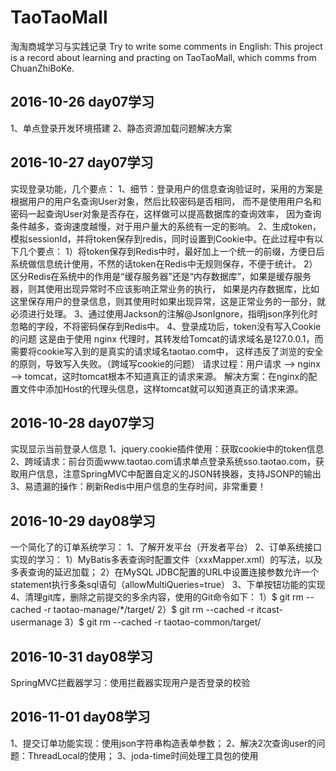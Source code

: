 # TaoTaoMall
淘淘商城学习与实践记录
Try to write some comments in English:
This project is a record about learning and practing on TaoTaoMall, which comms from ChuanZhiBoKe.

## 2016-10-26 day07学习
1、单点登录开发环境搭建
2、静态资源加载问题解决方案

## 2016-10-27 day07学习
实现登录功能，几个要点：
1、细节：登录用户的信息查询验证时，采用的方案是根据用户的用户名查询User对象，然后比较密码是否相同，
		而不是使用用户名和密码一起查询User对象是否存在，这样做可以提高数据库的查询效率，
		因为查询条件越多，查询速度越慢，对于用户量大的系统有一定的影响。
2、生成token，模拟sessionId，并将token保存到redis，同时设置到Cookie中。在此过程中有以下几个要点：
1）将token保存到Redis中时，最好加上一个统一的前缀，方便日后系统做信息统计使用，不然的话token在Redis中无规则保存，不便于统计。
2）区分Redis在系统中的作用是“缓存服务器”还是“内存数据库”，如果是缓存服务器，则其使用出现异常时不应该影响正常业务的执行，
	如果是内存数据库，比如这里保存用户的登录信息，则其使用时如果出现异常，这是正常业务的一部分，就必须进行处理。
3、通过使用Jackson的注解@JsonIgnore，指明json序列化时忽略的字段，不将密码保存到Redis中。
4、登录成功后，token没有写入Cookie的问题
	这是由于使用 nginx 代理时，其转发给Tomcat的请求域名是127.0.0.1，而需要将cookie写入到的是真实的请求域名taotao.com中，
	这样违反了浏览的安全的原则，导致写入失败。（跨域写cookie的问题）
	请求过程：用户请求 --> nginx --> tomcat，这时tomcat根本不知道真正的请求来源。
	解决方案：在nginx的配置文件中添加Host的代理头信息，这样tomcat就可以知道真正的请求来源。
	
## 2016-10-28 day07学习
实现显示当前登录人信息
1、jquery.cookie插件使用：获取cookie中的token信息
2、跨域请求：前台页面www.taotao.com请求单点登录系统sso.taotao.com，获取用户信息，注意SpringMVC中配置自定义的JSON转换器，支持JSONP的输出
3、易遗漏的操作：刷新Redis中用户信息的生存时间，非常重要！
## 2016-10-29 day08学习
一个简化了的订单系统学习：
1、了解开发平台（开发者平台）
2、订单系统接口实现的学习：
1）MyBatis多表查询时配置文件（xxxMapper.xml）的写法，以及多表查询的延迟加载；
2）在MySQL JDBC配置的URL中设置连接参数允许一个statement执行多条sql语句（allowMultiQueries=true）
3、下单按钮功能的实现
4、清理git库，删除之前提交的多余内容，使用的Git命令如下：
1）$ git rm --cached -r taotao-manage/*/target/
2）$ git rm --cached -r itcast-usermanage
3）$ git rm --cached -r taotao-common/target/

## 2016-10-31 day08学习
SpringMVC拦截器学习：使用拦截器实现用户是否登录的校验

## 2016-11-01 day08学习
1、提交订单功能实现：使用json字符串构造表单参数；
2、解决2次查询user的问题：ThreadLocal的使用；
3、joda-time时间处理工具包的使用